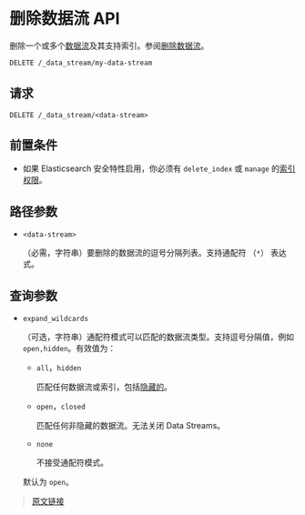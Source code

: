 # 删除数据流 API

删除一个或多个[数据流](/data_streams)及其支持索引。参阅[删除数据流](/data_streams/set_up_a_data_stream#删除数据流)。

```bash
DELETE /_data_stream/my-data-stream
```

## 请求

`DELETE /_data_stream/<data-stream>`

## 前置条件

- 如果 Elasticsearch 安全特性启用，你必须有 `delete_index` 或 `manage` 的[索引权限](/secure_the_elastic_statck/user_authorization/security_privileges#索引权限)。

## 路径参数

- `<data-stream>`

    （必需，字符串）要删除的数据流的逗号分隔列表。支持通配符 （`*`） 表达式。

## 查询参数

- `expand_wildcards`

    （可选，字符串）通配符模式可以匹配的数据流类型。支持逗号分隔值，例如 `open,hidden`。有效值为：

    - `all`，`hidden`

        匹配任何数据流或索引，包括[隐藏的](/rest_apis/api_conventions/multi_target_syntax#隐藏数据流和索引)。

    - `open`，`closed`

        匹配任何非隐藏的数据流。无法关闭 Data Streams。

    - `none`

        不接受通配符模式。

    默认为 `open`。

> [原文链接](https://www.elastic.co/guide/en/elasticsearch/reference/current/indices-delete-data-stream.html#delete-data-stream-api-prereqs)
